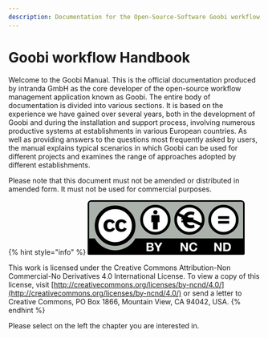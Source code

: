 ```yaml
---
description: Documentation for the Open-Source-Software Goobi workflow from intranda
---
```


# Goobi workflow Handbook

Welcome to the Goobi Manual. This is the official documentation produced by intranda GmbH as the core developer of the open-source workflow management application known as Goobi. The entire body of documentation is divided into various sections. It is based on the experience we have gained over several years, both in the development of Goobi and during the installation and support process, involving numerous productive systems at establishments in various European countries. As well as providing answers to the questions most frequently asked by users, the manual explains typical scenarios in which Goobi can be used for different projects and examines the range of approaches adopted by different establishments.

Please note that this document must not be amended or distributed in amended form. It must not be used for commercial purposes.

{% hint style="info" %}
![](.gitbook/assets/cc.png)

This work is licensed under the Creative Commons Attribution-Non Commercial-No Derivatives 4.0 International License. To view a copy of this license, visit [http://creativecommons.org/licenses/by-ncnd/4.0/](http://creativecommons.org/licenses/by-ncnd/4.0/) or send a letter to Creative Commons, PO Box 1866, Mountain View, CA 94042, USA.
{% endhint %}

Please select on the left the chapter you are interested in.

